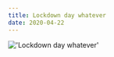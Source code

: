 ```yaml
---
title: Lockdown day whatever
date: 2020-04-22
---
```


!['Lockdown day whatever'](/28Lockdowndaywhatever5.png)

